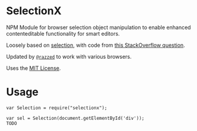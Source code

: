 # SelectionX

NPM Module for browser selection object manipulation to enable enhanced contenteditable functionality for smart editors.

Loosely based on [selection](https://www.npmjs.com/package/selection), with code from [this StackOverflow question](https://stackoverflow.com/questions/1181700/set-cursor-position-on-contenteditable-div#3323835).

Updated by [`@razzed`](https://github.com/razzed) to work with various browsers.

Uses the [MIT License](./LICENSE.md).

# Usage

	var Selection = require("selectionx");

	var sel = Selection(document.getElementById('div'));
	TODO
	
